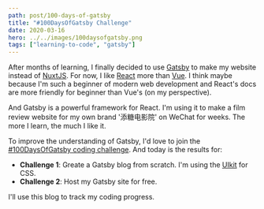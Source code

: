 ```yaml
---
path: post/100-days-of-gatsby
title: "#100DaysOfGatsby Challenge"
date: 2020-03-16
hero: ../../images/100daysofgatsby.png
tags: ["learning-to-code", "gatsby"]
---
```


After months of learning, I finally decided to use [Gatsby](https://www.gatsbyjs.org/) to make my website instead of [NuxtJS](https://nuxtjs.org/). For now, I like [React](https://reactjs.org/) more than [Vue](https://vuejs.org/). I think maybe because I'm such a beginner of modern web development and React's docs are more friendly for beginner than Vue's (on my perspective).

And Gatsby is a powerful framework for React. I'm using it to make a film review website for my own brand '添糖电影院' on WeChat for weeks. The more I learn, the much I like it.

To improve the understanding of Gatsby, I'd love to join the [#100DaysOfGatsby coding challenge](https://www.gatsbyjs.org/blog/100days). And today is the results for:

- **Challenge 1**: Greate a Gatsby blog from scratch. I'm using the [UIkit](https://getuikit.com) for CSS.
- **Challenge 2**: Host my Gatsby site for free.

I'll use this blog to track my coding progress.